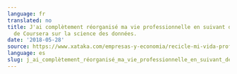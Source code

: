 ```yaml
---
language: fr
translated: no
title: J'ai complètement réorganisé ma vie professionnelle en suivant des cours gratuits
  de Coursera sur la science des données.
date: '2018-05-28'
source: https://www.xataka.com/empresas-y-economia/recicle-mi-vida-profesional-completo-haciendo-cursos-gratuitos-coursera-data-science
language: es
slug: j_ai_complètement_réorganisé_ma_vie_professionnelle_en_suivant_des_cours_gratuits_de_coursera_sur_la_science_des_données
---
```




